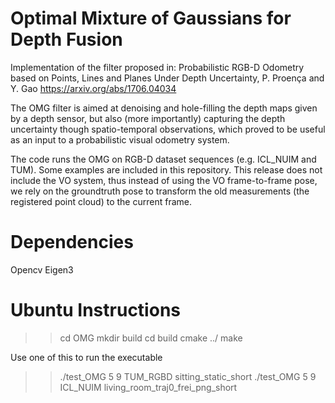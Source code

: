 # Optimal Mixture of Gaussians for Depth Fusion
Implementation of the filter proposed in:
Probabilistic RGB-D Odometry based on Points, Lines and Planes Under Depth Uncertainty, P. Proença and Y. Gao https://arxiv.org/abs/1706.04034

The OMG filter is aimed at denoising and hole-filling the depth maps given by a depth sensor, but also (more importantly) capturing the depth uncertainty though spatio-temporal observations, which proved to be useful as an input to a probabilistic visual odometry system.

The code runs the OMG on RGB-D dataset sequences (e.g. ICL_NUIM and TUM). Some examples are included in this repository.
This release does not include the VO system, thus instead of using the VO frame-to-frame pose, we rely on the groundtruth pose to transform the old measurements (the registered point cloud) to the current frame.

# Dependencies

Opencv
Eigen3

# Ubuntu Instructions

>> cd OMG
>> mkdir build
>> cd build
>> cmake ../
>> make


Use one of this to run the executable
>> ./test_OMG 5 9 TUM_RGBD sitting_static_short
>> ./test_OMG 5 9 ICL_NUIM living_room_traj0_frei_png_short
